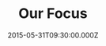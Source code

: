 ---
title: "Our Focus"
image: "https://i.imgur.com/MuLYIpM.jpg"
date: "2015-05-31T09:30:00.000Z"
video:
  type: "vimeo"
  id: 129365960
speaker:
  name: "Rob Yanike"
  permalink: "rob-yanike"
series: "warriors"
---